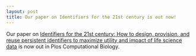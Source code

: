 ```yaml
---
layout: post
title: Our paper on Identifiers for the 21st century is out now!
---
```

Our paper on  [Identifiers for the 21st century: How to design, provision, and reuse persistent identifiers to maximize utility and impact of life science data](https://doi.org/10.1371/journal.pbio.2001414) is now out in Plos Computational Biology.